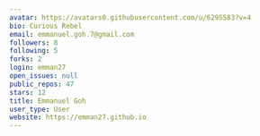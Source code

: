 ```yaml
---
avatar: https://avatars0.githubusercontent.com/u/6295583?v=4
bio: Curious Rebel
email: emmanuel.goh.7@gmail.com
followers: 8
following: 5
forks: 2
login: emman27
open_issues: null
public_repos: 47
stars: 12
title: Emmanuel Goh
user_type: User
website: https://emman27.github.io
---
```

